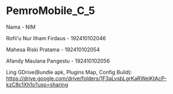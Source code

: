 # PemroMobile_C_5

Nama - NIM

Rofii'u Nur Ilham Firdaus - 192410102046

Mahesa Riski Pratama - 192410102054

Afandy Maulana Pangestu - 192410102056

Ling GDrive(Bundle apk, Plugins Map, Config Build): https://drive.google.com/drive/folders/1F3aLvsbLgrKaRWeiKtAcP-kzC8c1Xh1o?usp=sharing 

